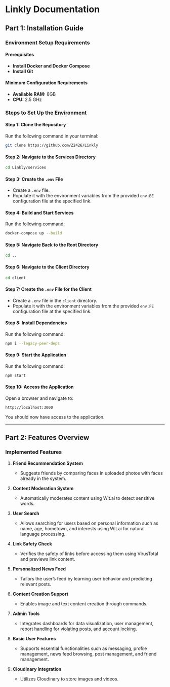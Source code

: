 # Linkly Documentation

## Part 1: Installation Guide

### Environment Setup Requirements

#### Prerequisites
- **Install Docker and Docker Compose**
- **Install Git**

#### Minimum Configuration Requirements
- **Available RAM:** 8GB
- **CPU:** 2.5 GHz

### Steps to Set Up the Environment

#### Step 1: Clone the Repository
Run the following command in your terminal:
```bash
git clone https://github.com/Z2426/Linkly
```

#### Step 2: Navigate to the Services Directory
```bash
cd Linkly/services
```

#### Step 3: Create the `.env` File
- Create a `.env` file.
- Populate it with the environment variables from the provided `env.BE` configuration file at the specified link.

#### Step 4: Build and Start Services
Run the following command:
```bash
docker-compose up --build
```

#### Step 5: Navigate Back to the Root Directory
```bash
cd ..
```

#### Step 6: Navigate to the Client Directory
```bash
cd client
```

#### Step 7: Create the `.env` File for the Client
- Create a `.env` file in the `client` directory.
- Populate it with the environment variables from the provided `env.FE` configuration file at the specified link.

#### Step 8: Install Dependencies
Run the following command:
```bash
npm i --legacy-peer-deps
```

#### Step 9: Start the Application
Run the following command:
```bash
npm start
```

#### Step 10: Access the Application
Open a browser and navigate to:
```
http://localhost:3000
```
You should now have access to the application.

---

## Part 2: Features Overview

### Implemented Features

1. **Friend Recommendation System**
   - Suggests friends by comparing faces in uploaded photos with faces already in the system.

2. **Content Moderation System**
   - Automatically moderates content using Wit.ai to detect sensitive words.

3. **User Search**
   - Allows searching for users based on personal information such as name, age, hometown, and interests using Wit.ai for natural language processing.

4. **Link Safety Check**
   - Verifies the safety of links before accessing them using VirusTotal and previews link content.

5. **Personalized News Feed**
   - Tailors the user’s feed by learning user behavior and predicting relevant posts.

6. **Content Creation Support**
   - Enables image and text content creation through commands.

7. **Admin Tools**
   - Integrates dashboards for data visualization, user management, report handling for violating posts, and account locking.

8. **Basic User Features**
   - Supports essential functionalities such as messaging, profile management, news feed browsing, post management, and friend management.

9. **Cloudinary Integration**
   - Utilizes Cloudinary to store images and videos.
